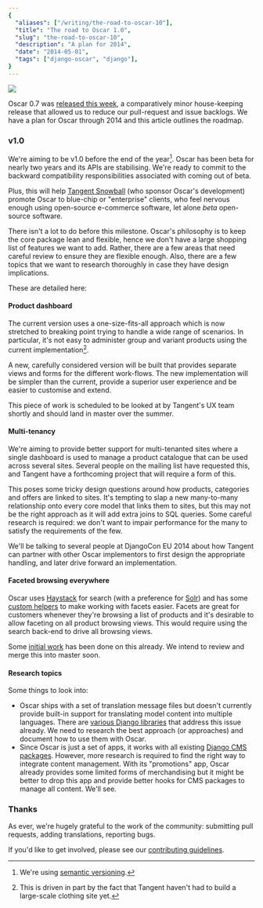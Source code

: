 ```yaml
---
{
  "aliases": ["/writing/the-road-to-oscar-10"],
  "title": "The road to Oscar 1.0",
  "slug": "the-road-to-oscar-10",
  "description": "A plan for 2014",
  "date": "2014-05-01",
  "tags": ["django-oscar", "django"],
}
---
```


<img src="/images/oscar.png" class="noborder align-right" />

Oscar 0.7 was
[released this week](http://django-oscar.readthedocs.org/en/latest/releases/v0.7.html),
a comparatively minor house-keeping release that allowed us to reduce our
pull-request and issue backlogs. We have a plan for Oscar through 2014 and this
article outlines the roadmap.

### v1.0

We're aiming to be v1.0 before the end of the year[^1]. Oscar has been beta for
nearly two years and its APIs are stabilising. We're ready to commit to the
backward compatibility responsibilities associated with coming out of beta.

Plus, this will help [Tangent Snowball](http://www.tangentsnowball.com/) (who
sponsor Oscar's development) promote Oscar to blue-chip or "enterprise" clients,
who feel nervous enough using open-source e-commerce software, let alone _beta_
open-source software.

There isn't a lot to do before this milestone. Oscar's philosophy is to keep the
core package lean and flexible, hence we don't have a large shopping list of
features we want to add. Rather, there are a few areas that need careful review
to ensure they are flexible enough. Also, there are a few topics that we want to
research thoroughly in case they have design implications.

These are detailed here:

#### Product dashboard

The current version uses a one-size-fits-all approach which is now stretched to
breaking point trying to handle a wide range of scenarios. In particular, it's
not easy to administer group and variant products using the current
implementation[^2].

A new, carefully considered version will be built that provides separate views
and forms for the different work-flows. The new implementation will be simpler
than the current, provide a superior user experience and be easier to customise
and extend.

This piece of work is scheduled to be looked at by Tangent's UX team shortly and
should land in master over the summer.

#### Multi-tenancy

We're aiming to provide better support for multi-tenanted sites where a single
dashboard is used to manage a product catalogue that can be used across several
sites. Several people on the mailing list have requested this, and Tangent have
a forthcoming project that will require a form of this.

This poses some tricky design questions around how products, categories and
offers are linked to sites. It's tempting to slap a new many-to-many
relationship onto every core model that links them to sites, but this may not be
the right approach as it will add extra joins to SQL queries. Some careful
research is required: we don't want to impair performance for the many to
satisfy the requirements of the few.

We'll be talking to several people at DjangoCon EU 2014 about how Tangent can
partner with other Oscar implementors to first design the appropriate handling,
and later drive forward an implementation.

#### Faceted browsing everywhere

Oscar uses [Haystack](http://haystacksearch.org/) for search (with a preference
for [Solr](https://lucene.apache.org/solr/)) and has some
[custom helpers](https://github.com/tangentlabs/django-oscar/blob/master/oscar/apps/search/facets.py)
to make working with facets easier. Facets are great for customers whenever
they're browsing a list of products and it's desirable to allow faceting on all
product browsing views. This would require using the search back-end to drive
all browsing views.

Some
[initial work](https://groups.google.com/forum/?fromgroups#!topicsearchin/django-oscar/haystack%7Csort:date%7Cspell:true/django-oscar/7cykIQSS7lw)
has been done on this already. We intend to review and merge this into master
soon.

#### Research topics

Some things to look into:

- Oscar ships with a set of translation message files but doesn't currently
  provide built-in support for translating model content into multiple
  languages. There are
  [various Django libraries](https://www.djangopackages.com/grids/g/model-translation/)
  that address this issue already. We need to research the best approach (or
  approaches) and document how to use them with Oscar.
- Since Oscar is just a set of apps, it works with all existing
  [Django CMS packages](https://www.djangopackages.com/grids/g/model-translation://www.djangopackages.com/grids/g/cms/).
  However, more research is required to find the right way to integrate content
  management. With its "promotions" app, Oscar already provides some limited
  forms of merchandising but it might be better to drop this app and provide
  better hooks for CMS packages to manage all content. We'll see.

### Thanks

As ever, we're hugely grateful to the work of the community: submitting pull
requests, adding translations, reporting bugs.

If you'd like to get involved, please see our
[contributing guidelines](http://django-oscar.readthedocs.org/en/latest/internals/contributing/index.html).

[^1]: We're using [semantic versioning](http://semver.org/).
[^2]:
    This is driven in part by the fact that Tangent haven't had to build a
    large-scale clothing site yet.
